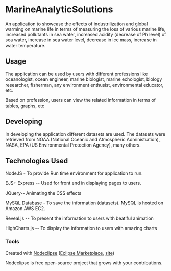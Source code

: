 

# MarineAnalyticSolutions

An application to showcase the effects of industrilization and global warming on marine life in terms of measuring the loss of various marine life, increased pollutants in sea water, increased acidity (decrease of Ph level) of sea water, increase in sea water level, decrease in ice mass, increase in water temperature.

## Usage

The application can be used by users with different professions like oceanologist, ocean engineer, marine biologist, marine echologist, biology researcher, fisherman, any environment enthusist, environmental educator, etc.

Based on profession, users can view the related information in terms of tables, graphs, etc

## Developing

In developing the application different datasets are used. The datasets were retrieved from NOAA (National Oceanic and Atmospheric Administration), NASA, EPA (US Environmental Protection Agency), many others.

## Technologies Used

NodeJS - To provide Run time environment for application to run.

EJS+ Express -- Used for front end in displaying pages to users.

JQuery-- Animating the CSS effects

MySQL Database - To save the information (datasets). MySQL is hosted on Amazon AWS EC2.

Reveal.js -- To present the information to users with beatiful animation

HighCharts.js -- To display the information to users with amazing charts


### Tools

Created with [Nodeclipse](https://github.com/Nodeclipse/nodeclipse-1)
 ([Eclipse Marketplace](http://marketplace.eclipse.org/content/nodeclipse), [site](http://www.nodeclipse.org))   

Nodeclipse is free open-source project that grows with your contributions.


